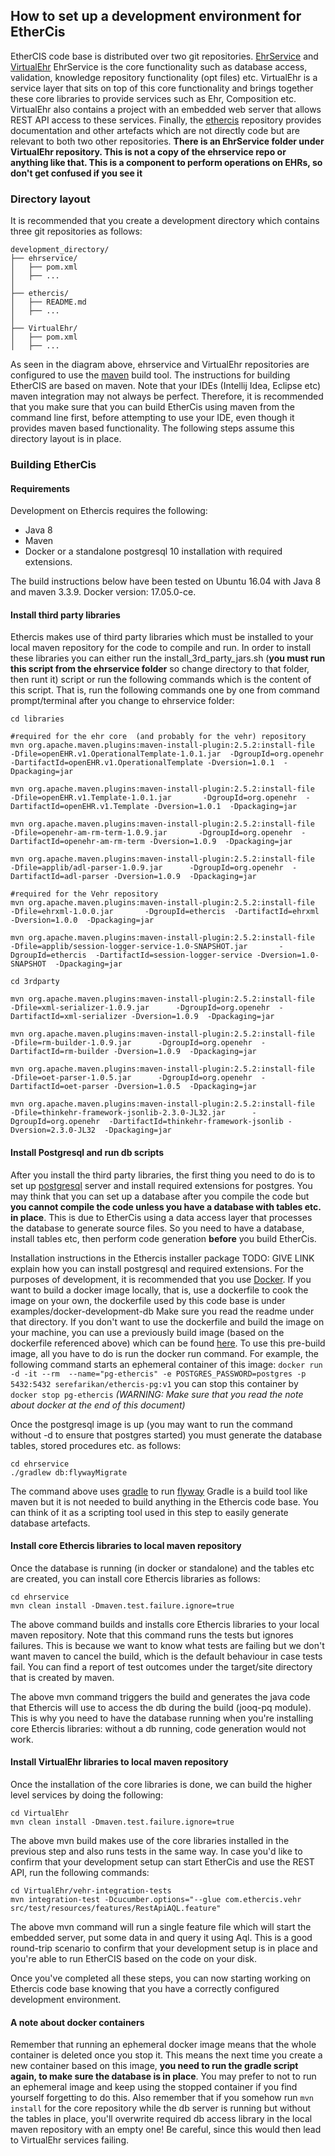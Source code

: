## How to set up a development environment for EtherCis

EtherCIS code base is distributed over two git repositories. [EhrService](https://github.com/ethercis/ehrservice) and [VirtualEhr](https://github.com/ethercis/VirtualEhr)
EhrService is the core functionality such as database access, validation, knowledge repository functionality (opt files) etc. VirtualEhr is a service layer that sits on top of this core functionality and brings together these core libraries to provide services such as Ehr, Composition etc. VirtualEhr also contains a project with an embedded web server that allows REST API access to these services. Finally, the [ethercis](https://github.com/ethercis/ethercis) repository provides documentation and other artefacts which are not directly code but are relevant to both two other repositories. **There is an EhrService folder under VirtualEhr repository. This is not a copy of the ehrservice repo or anything like that. This is a component to perform operations on EHRs, so don't get confused if you see it**

### Directory layout
It is recommended that you create a development directory which contains three git repositories as follows:

```
development_directory/
├── ehrservice/
│   ├── pom.xml
│   ├── ...
│
├── ethercis/
│   ├── README.md
│   ├── ...
│
├── VirtualEhr/
│   ├── pom.xml
│   ├── ...
```
As seen in the diagram above, ehrservice and VirtualEhr repositories are configured to use the [maven](https://maven.apache.org/) build tool. The instructions for building EtherCIS are based on maven. Note that your IDEs (Intellij Idea, Eclipse etc) maven integration may not always be perfect. Therefore, it is recommended that you make sure that you can build EtherCis using maven from the command line first, before attempting to use your IDE, even though it provides maven based functionality. The following steps assume this directory layout is in place.

### Building EtherCis

#### Requirements
Development on Ethercis requires the following:
- Java 8
- Maven
- Docker or a standalone postgresql 10 installation with required extensions.

The build instructions below have been tested on Ubuntu 16.04 with Java 8 and maven 3.3.9. Docker version: 17.05.0-ce. 

#### Install third party libraries
Ethercis makes use of third party libraries which must be installed to your local maven repository for the code to compile and run. In order to install these libraries you can either run the install_3rd_party_jars.sh (**you must run this script from the ehrservice folder** so change directory to that folder, then runt it) script or run the following commands which is the content of this script. That is, run the following commands one by one from command prompt/terminal after you change to ehrservice folder:

```
cd libraries

#required for the ehr core  (and probably for the vehr) repository
mvn org.apache.maven.plugins:maven-install-plugin:2.5.2:install-file  -Dfile=openEHR.v1.OperationalTemplate-1.0.1.jar  -DgroupId=org.openehr  -DartifactId=openEHR.v1.OperationalTemplate -Dversion=1.0.1  -Dpackaging=jar

mvn org.apache.maven.plugins:maven-install-plugin:2.5.2:install-file  -Dfile=openEHR.v1.Template-1.0.1.jar       -DgroupId=org.openehr  -DartifactId=openEHR.v1.Template -Dversion=1.0.1  -Dpackaging=jar

mvn org.apache.maven.plugins:maven-install-plugin:2.5.2:install-file  -Dfile=openehr-am-rm-term-1.0.9.jar       -DgroupId=org.openehr  -DartifactId=openehr-am-rm-term -Dversion=1.0.9  -Dpackaging=jar

mvn org.apache.maven.plugins:maven-install-plugin:2.5.2:install-file  -Dfile=applib/adl-parser-1.0.9.jar      -DgroupId=org.openehr  -DartifactId=adl-parser -Dversion=1.0.9  -Dpackaging=jar

#required for the Vehr repository
mvn org.apache.maven.plugins:maven-install-plugin:2.5.2:install-file  -Dfile=ehrxml-1.0.0.jar       -DgroupId=ethercis  -DartifactId=ehrxml -Dversion=1.0.0  -Dpackaging=jar

mvn org.apache.maven.plugins:maven-install-plugin:2.5.2:install-file  -Dfile=applib/session-logger-service-1.0-SNAPSHOT.jar       -DgroupId=ethercis  -DartifactId=session-logger-service -Dversion=1.0-SNAPSHOT  -Dpackaging=jar

cd 3rdparty

mvn org.apache.maven.plugins:maven-install-plugin:2.5.2:install-file  -Dfile=xml-serializer-1.0.9.jar      -DgroupId=org.openehr  -DartifactId=xml-serializer -Dversion=1.0.9  -Dpackaging=jar

mvn org.apache.maven.plugins:maven-install-plugin:2.5.2:install-file  -Dfile=rm-builder-1.0.9.jar      -DgroupId=org.openehr  -DartifactId=rm-builder -Dversion=1.0.9  -Dpackaging=jar

mvn org.apache.maven.plugins:maven-install-plugin:2.5.2:install-file  -Dfile=oet-parser-1.0.5.jar      -DgroupId=org.openehr  -DartifactId=oet-parser -Dversion=1.0.5  -Dpackaging=jar

mvn org.apache.maven.plugins:maven-install-plugin:2.5.2:install-file  -Dfile=thinkehr-framework-jsonlib-2.3.0-JL32.jar      -DgroupId=org.openehr  -DartifactId=thinkehr-framework-jsonlib -Dversion=2.3.0-JL32  -Dpackaging=jar

```

#### Install Postgresql and run db scripts
After you install the third party libraries, the first thing you need to do is to set up [postgresql](https://www.postgresql.org/) server and install required extensions for postgres. You may think that you can set up a database after you compile the code but **you cannot compile the code unless you have a database with tables etc. in place**. This is due to EtherCis using a data access layer that processes the database to generate source files. So you need to have a database, install tables etc, then perform code generation **before** you build EtherCis. 

Installation instructions in the Ethercis installer package TODO: GIVE LINK explain how you can install postgresql and required extensions. For the purposes of development, it is recommended that you use [Docker](https://www.docker.com/).  If you want to build a docker image locally, that is, use a dockerfile to cook the image on your own, the dockerfile used by this code base is under examples/docker-development-db Make sure you read the readme under that directory.
If you don't want to use the dockerfile and build the image on your machine, you can use a previously build image (based on the dockerfile referenced above) which can be found [here](https://hub.docker.com/r/serefarikan/ethercis-pg/). To use this pre-build image, all you have to do is run the docker run command. For example, the following command starts an ephemeral container of this image:
`docker run -d -it --rm  --name="pg-ethercis" -e POSTGRES_PASSWORD=postgres -p 5432:5432 serefarikan/ethercis-pg:v1`
you can stop this container by `docker stop pg-ethercis`
*(WARNING: Make sure that you read the note about docker at the end of this document)*

Once the postgresql image is up (you may want to run the command without -d to ensure that postgres started) you must generate the database tables, stored procedures etc. as follows:

```
cd ehrservice
./gradlew db:flywayMigrate
```

The command above uses [gradle](https://gradle.org/) to run [flyway](https://flywaydb.org/) Gradle is a build tool like maven but it is not needed to build anything in the Ethercis code base. You can think of it as a scripting tool used in this step to easily generate database artefacts. 

#### Install core Ethercis libraries to local maven repository
Once the database is running (in docker or standalone) and the tables etc are created, you can install core Ethercis libraries as follows:
```
cd ehrservice
mvn clean install -Dmaven.test.failure.ignore=true
```
The above command builds and installs core Ethercis libraries to your local maven repository. Note that this command runs the tests but ignores failures. This is because we want to know what tests are failing but we don't want maven to cancel the build, which is the default behaviour in case tests fail. You can find a report of test outcomes under the target/site directory that is created by maven. 

The above mvn command triggers the build and  generates the java code that Ethercis will use to access the db during the build (jooq-pq module). This is why you need to have the database running when you're installing core Ethercis libraries: without a db running, code generation would not work. 

#### Install VirtualEhr libraries to local maven repository
Once the installation of the core libraries is done, we can build the higher level services by doing the following:
```
cd VirtualEhr
mvn clean install -Dmaven.test.failure.ignore=true
```
The above mvn build makes use of the core libraries installed in the previous step and also runs tests in the same way. In case you'd like to confirm that your development setup can start EtherCis and use the REST API, run the following commands:

```
cd VirtualEhr/vehr-integration-tests
mvn integration-test -Dcucumber.options="--glue com.ethercis.vehr src/test/resources/features/RestApiAQL.feature"
```

The above mvn command will run a single feature file which will start the embedded server, put some data in and query it using Aql. This is a good round-trip scenario to confirm that your development setup is in place and you're able to run EtherCIS based on the code on your disk.

Once you've completed all these steps, you can now starting working on Ethercis code base knowing that you have a correctly configured development environment. 

#### A note about docker containers
Remember that running an ephemeral docker image means that the whole container is deleted once you stop it. This means the next time you create a new container based on this image, **you need to run the gradle script again, to make sure the database is in place**. You may prefer to not to run an ephemeral image and keep using the stopped container if you find yourself forgetting to do this. Also remember that if you somehow run `mvn install` for the core repository while the db server is running but without the tables in place, you'll overwrite required db access library in the local maven repository with an empty one! Be careful, since this would then lead to VirtualEhr services failing. 
